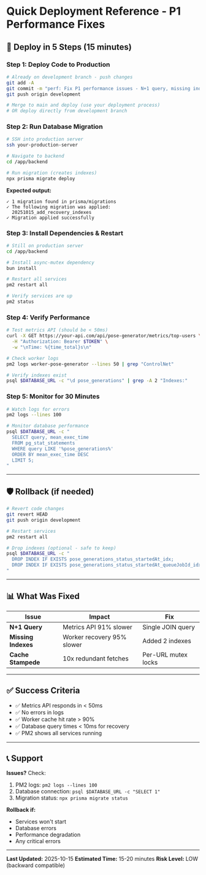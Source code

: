 # Quick Deployment Reference - P1 Performance Fixes

## 🚀 Deploy in 5 Steps (15 minutes)

### Step 1: Deploy Code to Production
```bash
# Already on development branch - push changes
git add -A
git commit -m "perf: Fix P1 performance issues - N+1 query, missing indexes, cache stampede"
git push origin development

# Merge to main and deploy (use your deployment process)
# OR deploy directly from development branch
```

### Step 2: Run Database Migration
```bash
# SSH into production server
ssh your-production-server

# Navigate to backend
cd /app/backend

# Run migration (creates indexes)
npx prisma migrate deploy
```

**Expected output:**
```
✓ 1 migration found in prisma/migrations
✓ The following migration was applied:
  20251015_add_recovery_indexes
✓ Migration applied successfully
```

### Step 3: Install Dependencies & Restart
```bash
# Still on production server
cd /app/backend

# Install async-mutex dependency
bun install

# Restart all services
pm2 restart all

# Verify services are up
pm2 status
```

### Step 4: Verify Performance
```bash
# Test metrics API (should be < 50ms)
curl -X GET https://your-api.com/api/pose-generator/metrics/top-users \
  -H "Authorization: Bearer $TOKEN" \
  -w "\nTime: %{time_total}s\n"

# Check worker logs
pm2 logs worker-pose-generator --lines 50 | grep "ControlNet"

# Verify indexes exist
psql $DATABASE_URL -c "\d pose_generations" | grep -A 2 "Indexes:"
```

### Step 5: Monitor for 30 Minutes
```bash
# Watch logs for errors
pm2 logs --lines 100

# Monitor database performance
psql $DATABASE_URL -c "
  SELECT query, mean_exec_time
  FROM pg_stat_statements
  WHERE query LIKE '%pose_generations%'
  ORDER BY mean_exec_time DESC
  LIMIT 5;
"
```

---

## 🛡️ Rollback (if needed)

```bash
# Revert code changes
git revert HEAD
git push origin development

# Restart services
pm2 restart all

# Drop indexes (optional - safe to keep)
psql $DATABASE_URL -c "
  DROP INDEX IF EXISTS pose_generations_status_startedAt_idx;
  DROP INDEX IF EXISTS pose_generations_status_startedAt_queueJobId_idx;
"
```

---

## 📊 What Was Fixed

| Issue | Impact | Fix |
|-------|--------|-----|
| **N+1 Query** | Metrics API 91% slower | Single JOIN query |
| **Missing Indexes** | Worker recovery 95% slower | Added 2 indexes |
| **Cache Stampede** | 10x redundant fetches | Per-URL mutex locks |

---

## ✅ Success Criteria

- ✅ Metrics API responds in < 50ms
- ✅ No errors in logs
- ✅ Worker cache hit rate > 90%
- ✅ Database query times < 10ms for recovery
- ✅ PM2 shows all services running

---

## 📞 Support

**Issues?** Check:
1. PM2 logs: `pm2 logs --lines 100`
2. Database connection: `psql $DATABASE_URL -c "SELECT 1"`
3. Migration status: `npx prisma migrate status`

**Rollback if:**
- Services won't start
- Database errors
- Performance degradation
- Any critical errors

---

**Last Updated:** 2025-10-15
**Estimated Time:** 15-20 minutes
**Risk Level:** LOW (backward compatible)
